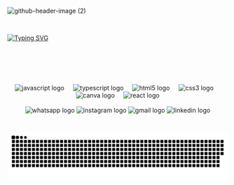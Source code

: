 ![github-header-image (2)](https://github.com/user-attachments/assets/02688ad2-9902-49ee-b078-91ff3cc8d7f8)


<br>

[![Typing SVG](https://readme-typing-svg.herokuapp.com?font=inter&size=50&duration=4000&pause=800&center=true&width=1000&height=100&lines=Hello+my+name+is+Leonardo...;I%E2%80%99m+21+years+old...;I%E2%80%99m+a+Software+Developer...;I%E2%80%99m+from+Brazil...;Welcome%3A)](https://git.io/typing-svg)

###

<div align="center">
 
  <img src="https://github-readme-stats.vercel.app/api/top-langs?username=8462leo&locale=en&hide_title=false&layout=compact&card_width=500&langs_count=5&theme=dracula&hide_border=false" height="150" alt="" />
</div>
  
###
<br>
<br>

<div align="center" >
  <img src="https://cdn.jsdelivr.net/gh/devicons/devicon/icons/javascript/javascript-original.svg" height="30" alt="javascript logo"  />
  <img width="12" />
  <img src="https://cdn.jsdelivr.net/gh/devicons/devicon/icons/typescript/typescript-original.svg" height="30" alt="typescript logo"  />
  <img width="12" />
  <img src="https://cdn.jsdelivr.net/gh/devicons/devicon/icons/html5/html5-original.svg" height="30" alt="html5 logo"  />
  <img width="12" />
  <img src="https://cdn.jsdelivr.net/gh/devicons/devicon/icons/css3/css3-original.svg" height="30" alt="css3 logo"  />
  <img width="12" />
  <img src="https://cdn.jsdelivr.net/gh/devicons/devicon/icons/canva/canva-original.svg" height="30" alt="canva logo"  />
  <img width="12" />
  <img src="https://cdn.jsdelivr.net/gh/devicons/devicon/icons/react/react-original.svg" height="30" alt="react logo" />
</div>

<br>


<div align="center">
  <img src="https://img.shields.io/static/v1?message=Whatsapp&logo=whatsapp&label=&color=25D366&logoColor=white&labelColor=&style=for-the-badge" height="35" alt="whatsapp logo" (https://api.whatsapp.com/send?phone=+5547991544113) />
  <img src="https://img.shields.io/static/v1?message=Instagram&logo=instagram&label=&color=E4405F&logoColor=white&labelColor=&style=for-the-badge" height="35" alt="instagram logo"  />
  <img src="https://img.shields.io/static/v1?message=Gmail&logo=gmail&label=&color=D14836&logoColor=white&labelColor=&style=for-the-badge" height="35" alt="gmail logo"  />
  <img src="https://img.shields.io/static/v1?message=LinkedIn&logo=linkedin&label=&color=0077B5&logoColor=white&labelColor=&style=for-the-badge" height="35" alt="linkedin logo"  />
</div>

###

<br clear="both">
<div align="center">
<img src="https://raw.githubusercontent.com/8462leo/8462leo/output/snake.svg" alt="Snake animation" />
</div>

